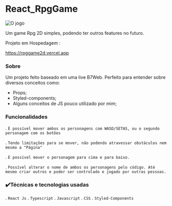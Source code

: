 # React_RpgGame

![O jogo](https://i.imgur.com/ozBmLZM.png)

Um game Rpg 2D simples, podendo ter outros features no futuro.

Projeto em Hospedagem :

https://rpggame2d.vercel.app


### Sobre 

Um projeto feito baseado em uma live B7Web.
Perfeito para entender sobre diversos conceitos como:
- Props;
- Styled-components;
- Alguns conceitos de JS pouco utilizado por mim;



### Funcionalidades 

 .  ``É possível mover ambos os personagens com WASD/SETAS, ou o segundo personagem com os botões``
 
 .  ``Tendo limitações para se mover, não podendo atravessar obstáculos nem mesmo a "Página" ``
 
 .  ``É possível mover o personagem para cima e para baixo.``
 
 .  ``Possível alterar o nome de ambos os personagens pelo código. Até mesmo criar outros e poder ser controlado e jogado por outras pessoas.``
 

 
### :heavy_check_mark:Técnicas e tecnologias usadas
  .  ``React Js``
  .  ``Typescript``
  .  ``Javascript``
  .  ``CSS``
  .  ``Styled-Components``
